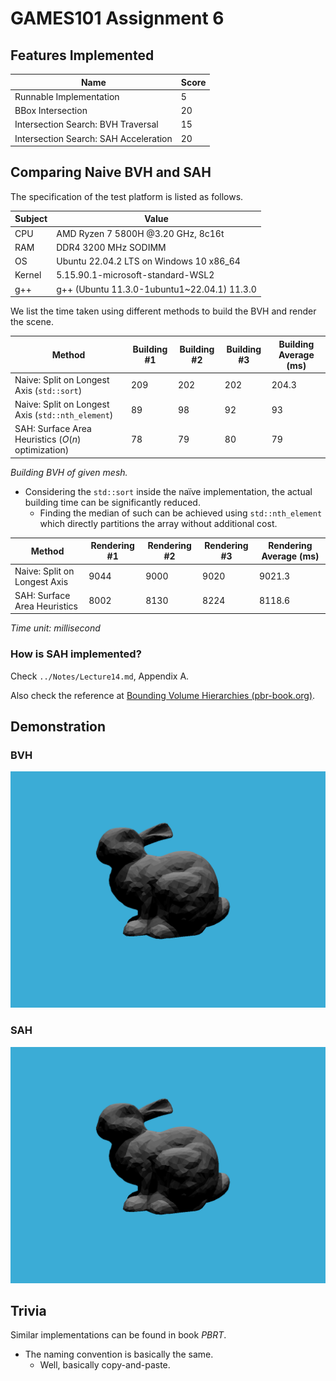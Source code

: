 # GAMES101 Assignment 6

## Features Implemented

| Name                                  | Score |
| ------------------------------------- | ----- |
| Runnable Implementation               | 5     |
| BBox Intersection                     | 20    |
| Intersection Search: BVH Traversal    | 15    |
| Intersection Search: SAH Acceleration | 20    |



## Comparing Naive BVH and SAH

The specification of the test platform is listed as follows.

| Subject | Value                                       |
| ------- | ------------------------------------------- |
| CPU     | AMD Ryzen 7 5800H @3.20 GHz, 8c16t          |
| RAM     | DDR4 3200 MHz SODIMM                        |
| OS      | Ubuntu 22.04.2 LTS on Windows 10 x86_64     |
| Kernel  | 5.15.90.1-microsoft-standard-WSL2           |
| g++     | g++ (Ubuntu 11.3.0-1ubuntu1~22.04.1) 11.3.0 |



We list the time taken using different methods to build the BVH and render the scene.

| Method                                             | Building #1 | Building #2 | Building #3 | Building Average (ms) |
| -------------------------------------------------- | ----------- | ----------- | ----------- | --------------------- |
| Naive: Split on Longest Axis (`std::sort`)         | 209         | 202         | 202         | 204.3                 |
| Naive: Split on Longest Axis (`std::nth_element`)  | 89          | 98          | 92          | 93                    |
| SAH: Surface Area Heuristics ($O(n)$ optimization) | 78          | 79          | 80          | 79                    |

*Building BVH of given mesh.*

- Considering the `std::sort` inside the naïve implementation, the actual building time can be significantly reduced. 
  - Finding the median of such can be achieved using `std::nth_element` which directly partitions the array without additional cost.



| Method                       | Rendering #1 | Rendering #2 | Rendering #3 | Rendering Average (ms) |
| ---------------------------- | ------------ | ------------ | ------------ | ---------------------- |
| Naive: Split on Longest Axis | 9044         | 9000         | 9020         | 9021.3                 |
| SAH: Surface Area Heuristics | 8002         | 8130         | 8224         | 8118.6                 |

*Time unit: millisecond*



### How is SAH implemented?

Check `../Notes/Lecture14.md`, Appendix A.

Also check the reference at [Bounding Volume Hierarchies (pbr-book.org)](https://pbr-book.org/3ed-2018/Primitives_and_Intersection_Acceleration/Bounding_Volume_Hierarchies#sec:sah).



## Demonstration

### BVH

![bvh](images/bvh.png)

### SAH

![sah](images/sah.png)



## Trivia

Similar implementations can be found in book *PBRT*.

- The naming convention is basically the same.
  - Well, basically copy-and-paste.

